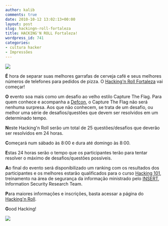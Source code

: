 ```yaml
---
author: kalib
comments: true
date: 2010-10-12 13:02:13+00:00
layout: post
slug: hackingn-roll-fortaleza
title: HACKING'N ROLL Fortaleza!
wordpress_id: 741
categories:
- cultura hacker
- Impressões
---
```


[![](http://www.insert.uece.br/hackingnroll/img/logo.jpg)](http://www.insert.uece.br/hackingnroll/img/logo.jpg)


**É** hora de separar suas melhores garrafas de cerveja café e seus melhores números de telefones para pedidos de pizza. O [Hacking'n Roll Fortaleza](http://www.insert.uece.br/hackingnroll/) vai começar!

**O** evento soa mais como um desafio ao velho estilo Capture The Flag. Para quem conhece e acompanha a [Defcon](http://www.defcon.org/), o Capture The Flag não será nenhuma surpresa. Aos que não conhecem, se trata de um desafio, ou melhor uma série de desafios/questões que devem ser resolvidos em um determinado tempo.

**N**este Hacking'n Roll serão um total de 25 questões/desafios que deverão ser resolvidos em 24 horas.

**C**omeçará num sábado às 8:00 e dura até domingo às 8:00.

**E**stas 24 horas serão o tempo que os participantes terão para tentar resolver o máximo de desafios/questões possíveis.

**A**o final do evento será disponibilizado um ranking com os resultados dos participantes e os melhores estarão qualificados para o curso [Hacking 101](http://www.insert.uece.br/hacking101), treinamento na área de segurança da informação ministrado pelo [INSERT](http://www.insert.uece.br/), Information Security Research Team.

**P**ara maiores informações e inscrições, basta acessar a página do [Hacking'n Roll](http://www.insert.uece.br/hackingnroll/).

**G**ood Hacking!


![](http://www.marcelocavalcante.net/portal/imgs/userbar.gif)
